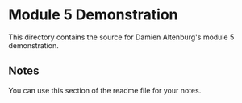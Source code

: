 # Module 5 Demonstration

This directory contains the source for Damien Altenburg's module 5 demonstration.

## Notes

You can use this section of the readme file for your notes.

